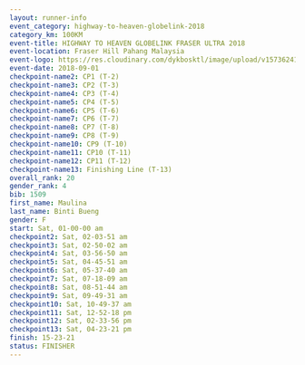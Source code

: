 ```yaml
---
layout: runner-info 
event_category: highway-to-heaven-globelink-2018 
category_km: 100KM 
event-title: HIGHWAY TO HEAVEN GLOBELINK FRASER ULTRA 2018 
event-location: Fraser Hill Pahang Malaysia 
event-logo: https://res.cloudinary.com/dykbosktl/image/upload/v1573624145/Logo/download_nnzjlh.png 
event-date: 2018-09-01 
checkpoint-name2: CP1 (T-2) 
checkpoint-name3: CP2 (T-3) 
checkpoint-name4: CP3 (T-4) 
checkpoint-name5: CP4 (T-5) 
checkpoint-name6: CP5 (T-6) 
checkpoint-name7: CP6 (T-7) 
checkpoint-name8: CP7 (T-8) 
checkpoint-name9: CP8 (T-9) 
checkpoint-name10: CP9 (T-10) 
checkpoint-name11: CP10 (T-11) 
checkpoint-name12: CP11 (T-12) 
checkpoint-name13: Finishing Line (T-13) 
overall_rank: 20
gender_rank: 4
bib: 1509
first_name: Maulina
last_name: Binti Bueng
gender: F
start: Sat, 01-00-00 am
checkpoint2: Sat, 02-03-51 am
checkpoint3: Sat, 02-50-02 am
checkpoint4: Sat, 03-56-50 am
checkpoint5: Sat, 04-45-51 am
checkpoint6: Sat, 05-37-40 am
checkpoint7: Sat, 07-18-09 am
checkpoint8: Sat, 08-51-44 am
checkpoint9: Sat, 09-49-31 am
checkpoint10: Sat, 10-49-37 am
checkpoint11: Sat, 12-52-18 pm
checkpoint12: Sat, 02-33-56 pm
checkpoint13: Sat, 04-23-21 pm
finish: 15-23-21
status: FINISHER
---
```

